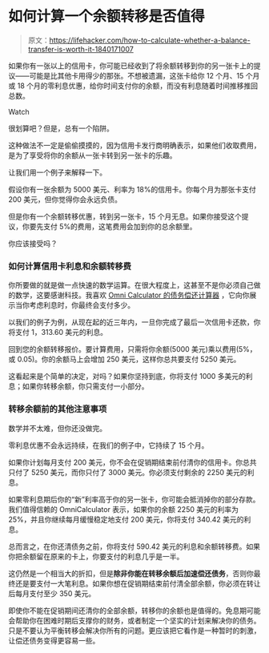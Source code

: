 # 如何计算一个余额转移是否值得

> 原文：<https://lifehacker.com/how-to-calculate-whether-a-balance-transfer-is-worth-it-1840171007>

如果你有一张以上的信用卡，你可能已经收到了将余额转移到你的另一张卡上的提议——可能是比其他卡用得少的那张。不想被遗漏，这张卡给你 12 个月、15 个月或 18 个月的零利息优惠，给你时间支付你的余额，而没有利息随着时间推移推回总数。

Watch

很划算吧？但是，总有一个陷阱。

这种做法不一定是偷偷摸摸的，因为信用卡发行商明确表示，如果他们收取费用，是为了享受将你的余额从一张卡转到另一张卡的乐趣。

让我们用一个例子来解释一下。

假设你有一张余额为 5000 美元、利率为 18%的信用卡。你每个月为那张卡支付 200 美元，但你觉得你会永远负债。

但是你有一个余额转移优惠，转到另一张卡，15 个月无息。如果你接受这个提议，你要先支付 5%的费用，这笔费用会加到你的总余额里。

你应该接受吗？

### 如何计算信用卡利息和余额转移费

你所要做的就是做一点快速的数学运算。在很大程度上，这甚至不是你必须自己做的数学，这要感谢科技。我喜欢 [Omni Calculator 的债务偿还计算器](https://www.omnicalculator.com/finance/credit-card-payoff) ，它向你展示当你考虑利息时，你最终会支付多少。

以我们的例子为例，从现在起的近三年内，一旦你完成了最后一次信用卡还款，你将支付 1，313.60 美元的利息。

回到您的余额转移报价。要计算费用，只需将你余额(5000 美元)乘以费用(5%，或 0.05)。你的余额马上会增加 250 美元，这样你总共要支付 5250 美元。

这看起来是个简单的决定，对吗？如果你坚持到底，你将支付 1000 多美元的利息；如果你转移余额，你只需支付一小部分。

### 转移余额前的其他注意事项

数学并不太难，但你还没做完。

零利息优惠不会永远持续，在我们的例子中，它持续了 15 个月。

如果你计划每月支付 200 美元，你不会在促销期结束前付清你的信用卡。你总共只付了 5250 美元，而你只付了 3000 美元。你必须支付剩余的 2250 美元的利息。

如果零利息期后你的“新”利率高于你的另一张卡，你可能会抵消掉你的部分存款。我们值得信赖的 OmniCalculator 表示，如果你的余额 2250 美元的利率为 25%，并且你继续每月缓慢稳定地支付 200 美元，你将支付 340.42 美元的利息。

总而言之，在你还清债务之前，你将支付 590.42 美元的利息和余额转移费。如果你把余额留在原来的卡上，你要支付的利息几乎是一半。

这仍然是一个相当大的折扣，但是**除非你能在转移余额后加速偿还债务**，否则你最终还是要支付一大笔利息。如果你想在促销期结束前付清全部余额，你必须在转让后每月支付至少 350 美元。

即使你不能在促销期间还清你的全部余额，转移你的余额也是值得的。免息期可能会帮助你在困难时期后支撑你的财务，或者制定一个坚实的计划来解决你的债务。只是不要认为平衡转移会解决你所有的问题。更应该把它看作是一种暂时的刺激，让偿还债务变得更容易一些。